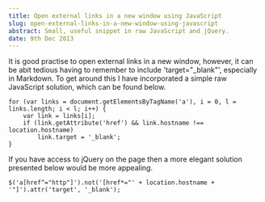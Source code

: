 ```yaml
---
title: Open external links in a new window using JavaScript
slug: open-external-links-in-a-new-window-using-javascript
abstract: Small, useful snippet in raw JavaScript and jQuery.
date: 9th Dec 2013
---
```


It is good practise to open external links in a new window, however, it can be abit tedious having to remember to include 'target="_blank"', especially in Markdown.
To get around this I have incorporated a simple raw JavaScript solution, which can be found below.

~~~ .javascript
for (var links = document.getElementsByTagName('a'), i = 0, l = links.length; i < l; i++) {
    var link = links[i];
    if (link.getAttribute('href') && link.hostname !== location.hostname)
        link.target = '_blank';
}
~~~

If you have access to jQuery on the page then a more elegant solution presented below would be more appealing.

~~~ .javascript
$('a[href^="http"]').not('[href*="' + location.hostname + '"]').attr('target', '_blank');
~~~